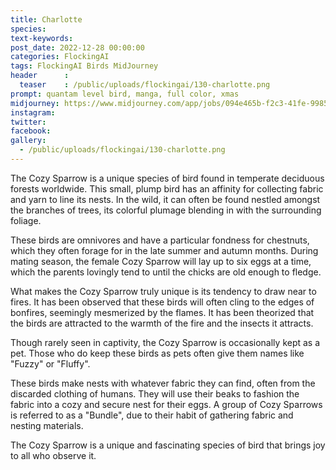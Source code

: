 ```yaml
---
title: Charlotte
species: 
text-keywords: 
post_date: 2022-12-28 00:00:00
categories: FlockingAI
tags: FlockingAI Birds MidJourney 
header      :
  teaser    : /public/uploads/flockingai/130-charlotte.png
prompt: quantam level bird, manga, full color, xmas
midjourney: https://www.midjourney.com/app/jobs/094e465b-f2c3-41fe-9985-a0d5ebe08af7
instagram: 
twitter: 
facebook: 
gallery: 
  - /public/uploads/flockingai/130-charlotte.png
---
```


The Cozy Sparrow is a unique species of bird found in temperate deciduous forests worldwide. This small, plump bird has an affinity for collecting fabric and yarn to line its nests. In the wild, it can often be found nestled amongst the branches of trees, its colorful plumage blending in with the surrounding foliage.

These birds are omnivores and have a particular fondness for chestnuts, which they often forage for in the late summer and autumn months. During mating season, the female Cozy Sparrow will lay up to six eggs at a time, which the parents lovingly tend to until the chicks are old enough to fledge.

What makes the Cozy Sparrow truly unique is its tendency to draw near to fires. It has been observed that these birds will often cling to the edges of bonfires, seemingly mesmerized by the flames. It has been theorized that the birds are attracted to the warmth of the fire and the insects it attracts.

Though rarely seen in captivity, the Cozy Sparrow is occasionally kept as a pet. Those who do keep these birds as pets often give them names like "Fuzzy" or "Fluffy".

These birds make nests with whatever fabric they can find, often from the discarded clothing of humans. They will use their beaks to fashion the fabric into a cozy and secure nest for their eggs. A group of Cozy Sparrows is referred to as a "Bundle", due to their habit of gathering fabric and nesting materials.

The Cozy Sparrow is a unique and fascinating species of bird that brings joy to all who observe it.
